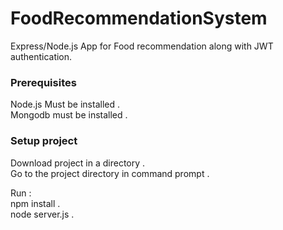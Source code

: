 # FoodRecommendationSystem
Express/Node.js App for Food recommendation along with JWT authentication.

### Prerequisites
Node.js Must be installed .<br/> 
Mongodb must be installed .<br/> 

### Setup project
Download project in a directory .<br/>
Go to the project directory in command prompt .<br/> 

Run :<br/>
npm install .<br/>
node server.js . 


